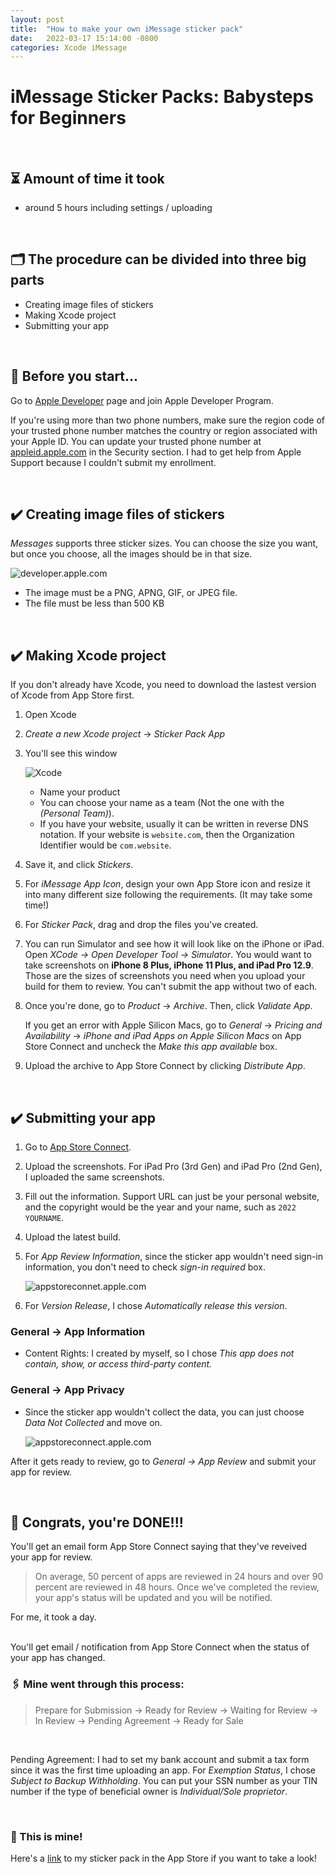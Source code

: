 ```yaml
---
layout: post
title:  "How to make your own iMessage sticker pack"
date:   2022-03-17 15:14:00 -0800
categories: Xcode iMessage
---
```


# iMessage Sticker Packs: Babysteps for Beginners

<br>

## ⏳ Amount of time it took 
- around 5 hours including settings / uploading

<br>

## 🗂 The procedure can be divided into three big parts
- Creating image files of stickers
- Making Xcode project
- Submitting your app

<br>

## 📌 Before you start...
Go to [Apple Developer](https://developer.apple.com/) page and join Apple Developer Program.

If you're using more than two phone numbers, make sure the region code of your trusted phone number matches the country or region associated with your Apple ID. You can update your trusted phone number at [appleid.apple.com](https://appleid.apple.com/) in the Security section. I had to get help from Apple Support because I couldn't submit my enrollment.

<br>

## ✔️ Creating image files of stickers
*Messages* supports three sticker sizes. You can choose the size you want, but once you choose, all the images should be in that size. 

![developer.apple.com](../_posts/pics/220317/sticker_size.png)


  - The image must be a PNG, APNG, GIF, or JPEG file.
  - The file must be less than 500 KB

<br>

## ✔️ Making Xcode project
If you don't already have Xcode, you need to download the lastest version of Xcode from App Store first.

1. Open Xcode
2. *Create a new Xcode project* → *Sticker Pack App*
3. You'll see this window
   
   ![Xcode](../_posts/pics/220317/xcode_first_page.png)
    - Name your product
    - You can choose your name as a team (Not the one with the *(Personal Team)*).
    - If you have your website, usually it can be written in reverse DNS notation. If your website is `website.com`, then the Organization Identifier would be `com.website`. 


4. Save it, and click *Stickers*.
5. For *iMessage App Icon*, design your own App Store icon and resize it into many different size following the requirements. (It may take some time!)
6. For *Sticker Pack*, drag and drop the files you've created.
7. You can run Simulator and see how it will look like on the iPhone or iPad. Open *XCode → Open Developer Tool → Simulator*. You would want to take screenshots on **iPhone 8 Plus, iPhone 11 Plus, and iPad Pro 12.9**. Those are the sizes of screenshots you need  when you upload your build for them to review. You can't submit the app without two of each.
8. Once you're done, go to *Product* → *Archive*. Then, click *Validate App*.

    If you get an error with Apple Silicon Macs, go to *General* → *Pricing and Availability* → *iPhone and iPad Apps on Apple Silicon Macs* on App Store Connect and uncheck the *Make this app available* box.

9.  Upload the archive to App Store Connect by clicking *Distribute App*.

<br>

## ✔️ Submitting your app
1. Go to [App Store Connect](https://appstoreconnect.apple.com/).
2. Upload the screenshots. For iPad Pro (3rd Gen) and iPad Pro (2nd Gen), I uploaded the same screenshots.
3. Fill out the information. Support URL can just be your personal website, and the copyright would be the year and your name, such as `2022 YOURNAME`.
4. Upload the latest build.
5. For *App Review Information*, since the sticker app wouldn't need sign-in information, you don't need to check *sign-in required* box.


    ![appstoreconnet.apple.com](../_posts/pics/220317/appstoreconnect.png)
6. For *Version Release*, I chose *Automatically release this version*.

### General → App Information
- Content Rights: I created by myself, so I chose *This app does not contain, show, or access third-party content.*

### General → App Privacy
- Since the sticker app wouldn't collect the data, you can just choose *Data Not Collected* and move on. 


    ![appstoreconnect.apple.com](../_posts/pics/220317/data.png)

After it gets ready to review, go to *General → App Review* and submit your app for review.

<br>

## 🎉 Congrats, you're DONE!!!

You'll get an email form App Store Connect saying that they've reveived your app for review.

> On average, 50 percent of apps are reviewed in 24 hours and over 90 percent are reviewed in 48 hours. Once we've completed the review, your app's status will be updated and you will be notified.

For me, it took a day.

<br>
You'll get email / notification from App Store Connect when the status of your app has changed.

<br>

### 🖇 Mine went through this process:

> Prepare for Submission → Ready for Review → Waiting for Review → In Review → Pending Agreement → Ready for Sale

<br>

Pending Agreement:
I had to set my bank account and submit a tax form since it was the first time uploading an app. For *Exemption Status*, I chose *Subject to Backup Withholding*. You can put your SSN number as your TIN number if the type of beneficial owner is *Individual/Sole proprietor*.

<br>

### 🎁 This is mine!
Here's a [link](https://apps.apple.com/us/app/c-error-stickers/id1614543714) to my sticker pack in the App Store if you want to take a look!

<br>
